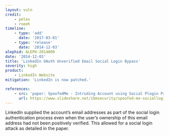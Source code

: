 ```yaml
---
layout: vuln
credit:
    - peles
    - roeeh
timeline:
    - type: 'add'
      date: '2017-03-01'
    - type: 'release'
      date: '2014-12-03' 
alephid: ALEPH-2014009
date: '2014-12-03'
title: 'LinkedIn OAuth Unverified Email Social Login Bypass'
severity: high
product:
    - LinkedIn Website
mitigation: 'LinkedIn is now patched.'

references:
    - src: 'paper: SpoofedMe - Intruding Account using Social Plogin Providers'
      url: https://www.slideshare.net/ibmsecurity/spoofed-me-socialloginattack
---
```

LinkedIn supplied the account’s email addresses as part of the social login authentication process even when the user’s ownership of this email address had not been positively verified. This allowed for a social login attack as detailed in the paper.
